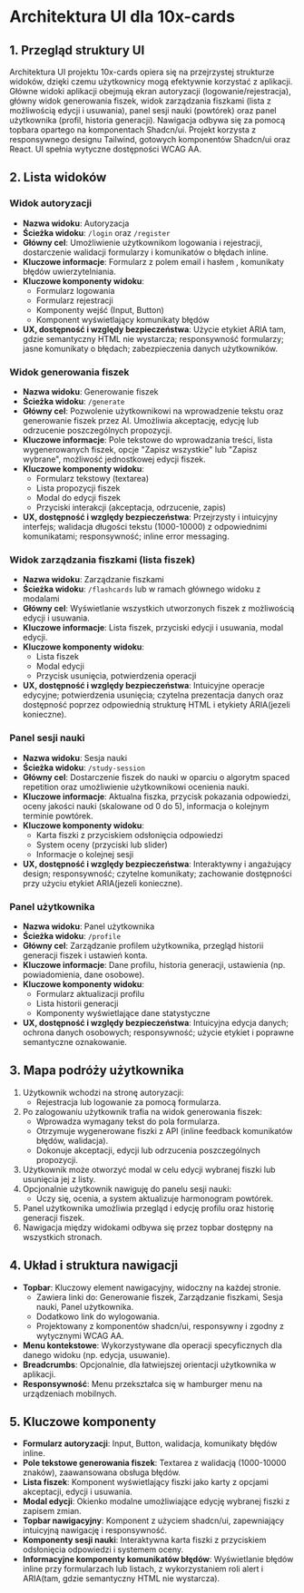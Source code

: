 # Architektura UI dla 10x-cards

## 1. Przegląd struktury UI

Architektura UI projektu 10x-cards opiera się na przejrzystej strukturze widoków, dzięki czemu użytkownicy mogą efektywnie korzystać z aplikacji. Główne widoki aplikacji obejmują ekran autoryzacji (logowanie/rejestracja), główny widok generowania fiszek, widok zarządzania fiszkami (lista z możliwością edycji i usuwania), panel sesji nauki (powtórek) oraz panel użytkownika (profil, historia generacji). Nawigacja odbywa się za pomocą topbara opartego na komponentach Shadcn/ui. Projekt korzysta z responsywnego designu Tailwind, gotowych komponentów Shadcn/ui oraz React. UI spełnia wytyczne dostępności WCAG AA.

## 2. Lista widoków

### Widok autoryzacji

- **Nazwa widoku**: Autoryzacja
- **Ścieżka widoku**: `/login` oraz `/register`
- **Główny cel**: Umożliwienie użytkownikom logowania i rejestracji, dostarczenie walidacji formularzy i komunikatów o błędach inline.
- **Kluczowe informacje**: Formularz z polem email i hasłem , komunikaty błędów uwierzytelniania.
- **Kluczowe komponenty widoku**:
  - Formularz logowania
  - Formularz rejestracji
  - Komponenty wejść (Input, Button)
  - Komponent wyświetlający komunikaty błędów
- **UX, dostępność i względy bezpieczeństwa**: Użycie etykiet ARIA tam, gdzie semantyczny HTML nie wystarcza; responsywność formularzy; jasne komunikaty o błędach; zabezpieczenia danych użytkowników.

### Widok generowania fiszek

- **Nazwa widoku**: Generowanie fiszek
- **Ścieżka widoku**: `/generate`
- **Główny cel**: Pozwolenie użytkownikowi na wprowadzenie tekstu oraz generowanie fiszek przez AI. Umożliwia akceptację, edycję lub odrzucenie poszczególnych propozycji.
- **Kluczowe informacje**: Pole tekstowe do wprowadzania treści, lista wygenerowanych fiszek, opcje "Zapisz wszystkie" lub "Zapisz wybrane", możliwość jednostkowej edycji fiszek.
- **Kluczowe komponenty widoku**:
  - Formularz tekstowy (textarea)
  - Lista propozycji fiszek
  - Modal do edycji fiszek
  - Przyciski interakcji (akceptacja, odrzucenie, zapis)
- **UX, dostępność i względy bezpieczeństwa**: Przejrzysty i intuicyjny interfejs; walidacja długości tekstu (1000-10000) z odpowiednimi komunikatami; responsywność; inline error messaging.

### Widok zarządzania fiszkami (lista fiszek)

- **Nazwa widoku**: Zarządzanie fiszkami
- **Ścieżka widoku**: `/flashcards` lub w ramach głównego widoku z modalami
- **Główny cel**: Wyświetlanie wszystkich utworzonych fiszek z możliwością edycji i usuwania.
- **Kluczowe informacje**: Lista fiszek, przyciski edycji i usuwania, modal edycji.
- **Kluczowe komponenty widoku**:
  - Lista fiszek
  - Modal edycji
  - Przycisk usunięcia, potwierdzenia operacji
- **UX, dostępność i względy bezpieczeństwa**: Intuicyjne operacje edycyjne; potwierdzenia usunięcia; czytelna prezentacja danych oraz dostępność poprzez odpowiednią strukturę HTML i etykiety ARIA(jezeli konieczne).

### Panel sesji nauki

- **Nazwa widoku**: Sesja nauki
- **Ścieżka widoku**: `/study-session`
- **Główny cel**: Dostarczenie fiszek do nauki w oparciu o algorytm spaced repetition oraz umożliwienie użytkownikowi ocenienia nauki.
- **Kluczowe informacje**: Aktualna fiszka, przycisk pokazania odpowiedzi, oceny jakości nauki (skalowane od 0 do 5), informacja o kolejnym terminie powtórek.
- **Kluczowe komponenty widoku**:
  - Karta fiszki z przyciskiem odsłonięcia odpowiedzi
  - System oceny (przyciski lub slider)
  - Informacje o kolejnej sesji
- **UX, dostępność i względy bezpieczeństwa**: Interaktywny i angażujący design; responsywność; czytelne komunikaty; zachowanie dostępności przy użyciu etykiet ARIA(jezeli konieczne).

### Panel użytkownika

- **Nazwa widoku**: Panel użytkownika
- **Ścieżka widoku**: `/profile`
- **Główny cel**: Zarządzanie profilem użytkownika, przegląd historii generacji fiszek i ustawień konta.
- **Kluczowe informacje**: Dane profilu, historia generacji, ustawienia (np. powiadomienia, dane osobowe).
- **Kluczowe komponenty widoku**:
  - Formularz aktualizacji profilu
  - Lista historii generacji
  - Komponenty wyświetlające dane statystyczne
- **UX, dostępność i względy bezpieczeństwa**: Intuicyjna edycja danych; ochrona danych osobowych; responsywność; użycie etykiet i poprawne semantyczne oznakowanie.

## 3. Mapa podróży użytkownika

1. Użytkownik wchodzi na stronę autoryzacji:
   - Rejestracja lub logowanie za pomocą formularza.
2. Po zalogowaniu użytkownik trafia na widok generowania fiszek:
   - Wprowadza wymagany tekst do pola formularza.
   - Otrzymuje wygenerowane fiszki z API (inline feedback komunikatów błędów, walidacja).
   - Dokonuje akceptacji, edycji lub odrzucenia poszczególnych propozycji.
3. Użytkownik może otworzyć modal w celu edycji wybranej fiszki lub usunięcia jej z listy.
4. Opcjonalnie użytkownik nawiguję do panelu sesji nauki:
   - Uczy się, ocenia, a system aktualizuje harmonogram powtórek.
5. Panel użytkownika umożliwia przegląd i edycję profilu oraz historię generacji fiszek.
6. Nawigacja między widokami odbywa się przez topbar dostępny na wszystkich stronach.

## 4. Układ i struktura nawigacji

- **Topbar**: Kluczowy element nawigacyjny, widoczny na każdej stronie.
  - Zawiera linki do: Generowanie fiszek, Zarządzanie fiszkami, Sesja nauki, Panel użytkownika.
  - Dodatkowo link do wylogowania.
  - Projektowany z komponentów shadcn/ui, responsywny i zgodny z wytycznymi WCAG AA.
- **Menu kontekstowe**: Wykorzystywane dla operacji specyficznych dla danego widoku (np. edycja, usuwanie).
- **Breadcrumbs**: Opcjonalnie, dla łatwiejszej orientacji użytkownika w aplikacji.
- **Responsywność**: Menu przekształca się w hamburger menu na urządzeniach mobilnych.

## 5. Kluczowe komponenty

- **Formularz autoryzacji**: Input, Button, walidacja, komunikaty błędów inline.
- **Pole tekstowe generowania fiszek**: Textarea z walidacją (1000-10000 znaków), zaawansowana obsługa błędów.
- **Lista fiszek**: Komponent wyświetlający fiszki jako karty z opcjami akceptacji, edycji i usuwania.
- **Modal edycji**: Okienko modalne umożliwiające edycję wybranej fiszki z zapisem zmian.
- **Topbar nawigacyjny**: Komponent z użyciem shadcn/ui, zapewniający intuicyjną nawigację i responsywność.
- **Komponenty sesji nauki**: Interaktywna karta fiszki z przyciskiem odsłonięcia odpowiedzi i systemem oceny.
- **Informacyjne komponenty komunikatów błędów**: Wyświetlanie błędów inline przy formularzach lub listach, z wykorzystaniem roli alert i ARIA(tam, gdzie semantyczny HTML nie wystarcza).
